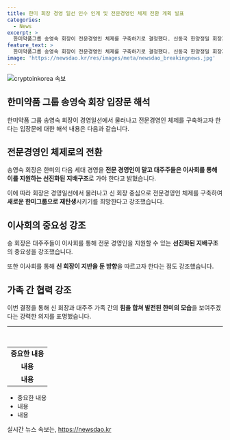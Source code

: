 ```yaml
---
title: 한미 회장 경영 일선 인수 인계 및 전문경영인 체제 전환 계획 발표
categories:
  - News
excerpt: >
  한미약품그룹 송영숙 회장이 전문경영인 체제를 구축하기로 결정했다. 신동국 한양정밀 회장과의 신규 지분 매수 및 공동 의결권 행사 약정에 감사의 말을 전하며, 경영일선에서 물러나고 전문경영인을 선임할 계획이라고 밝혔다. 또한, 대주주들은 이사회를 통해 전문 경영인을 지원하는 지배구조로 발전하기를 희망한다고 강조했다. 신 회장과 대주주 가족은 힘을 합쳐 더욱 발전된 한미의 모습을 보여줄 것을 약속했다.
feature_text: >
  한미약품그룹 송영숙 회장이 전문경영인 체제를 구축하기로 결정했다. 신동국 한양정밀 회장과의 신규 지분 매수 및 공동 의결권 행사 약정에 감사의 말을 전하며, 경영일선에서 물러나고 전문경영인을 선임할 계획이라고 밝혔다. 또한, 대주주들은 이사회를 통해 전문 경영인을 지원하는 지배구조로 발전하기를 희망한다고 강조했다. 신 회장과 대주주 가족은 힘을 합쳐 더욱 발전된 한미의 모습을 보여줄 것을 약속했다.
image: 'https://newsdao.kr/res/images/meta/newsdao_breakingnews.jpg'
---
```


<p><img src="https://newsdao.kr/res/images/meta/newsdao_breakingnews.jpg" alt="cryptoinkorea 속보" /></p>

<h2 data-ke-size="size26">한미약품 그룹 송영숙 회장 입장문 해석</h2>

<p data-ke-size="size16">한미약품 그룹 송영숙 회장이 경영일선에서 물러나고 전문경영인 체제를 구축하고자 한다는 입장문에 대한 해석 내용은 다음과 같습니다.</p>

<h2 data-ke-size="size24"><b>전문경영인 체제로의 전환</b></h2>

<p data-ke-size="size16">송영숙 회장은 한미의 다음 세대 경영을 <b>전문 경영인이 맡고 대주주들은 이사회를 통해 이를 지원하는 선진화된 지배구조</b>로 가야 한다고 밝혔습니다.</p>

<p data-ke-size="size16">이에 따라 회장은 경영일선에서 물러나고 신 회장 중심으로 전문경영인 체제를 구축하여 <b>새로운 한미그룹으로 재탄생</b>시키기를 희망한다고 강조했습니다.</p>

<h2 data-ke-size="size24"><b>이사회의 중요성 강조</b></h2>

<p data-ke-size="size16">송 회장은 대주주들이 이사회를 통해 전문 경영인을 지원할 수 있는 <b>선진화된 지배구조</b>의 중요성을 강조했습니다.</p>

<p data-ke-size="size16">또한 이사회를 통해 <b>신 회장이 지반을 둔 방향</b>을 따르고자 한다는 점도 강조했습니다.</p>

<h2 data-ke-size="size24"><b>가족 간 협력 강조</b></h2>

<p data-ke-size="size16">이번 결정을 통해 신 회장과 대주주 가족 간의 <b>힘을 합쳐 발전된 한미의 모습</b>을 보여주겠다는 강력한 의지를 표명했습니다.</p>

<hr>

<p data-ke-size="size16">&nbsp;</p>

<table>
    <tbody>
        <tr>
            <td style="text-align: center; height: 17px;"><b>중요한 내용</b></td>
        </tr>
        <tr>
            <td style="text-align: center; height: 17px;"><b>내용</b></td>
        </tr>
        <tr>
            <td style="text-align: center; height: 17px;"><b>내용</b></td>
        </tr>
    </tbody>
</table>

<ul>
    <li>중요한 내용</li>
    <li>내용</li>
    <li>내용</li>
</ul>
실시간 뉴스 속보는, <a href="https://newsdao.kr" rel="dofollow">https://newsdao.kr</a>


